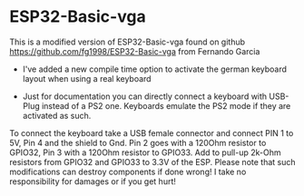 # ESP32-Basic-vga
This is a modified version of ESP32-Basic-vga found on github https://github.com/fg1998/ESP32-Basic-vga from Fernando Garcia

- I've added a new compile time option to activate the german keyboard layout when using a real keyboard

- Just for documentation you can directly connect a keyboard with USB-Plug instead of a PS2 one. Keyboards emulate the PS2 mode if they are activated as such.

To connect the keyboard take a USB female connector and connect PIN 1 to 5V, Pin 4 and the shield to Gnd. Pin 2 goes with a 120Ohm resistor to GPIO32, Pin 3 with a 120Ohm resistor
to GPIO33. Add to pull-up 2k-Ohm resistors from GPIO32 and GPIO33 to 3.3V of the ESP. 
Please note that such modifications can destroy components if done wrong! I take no responsibility for damages or if you get hurt!



